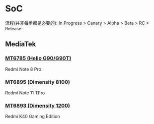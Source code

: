 # SoC
流程(并非每步都是必要的): In Progress > Canary > Alpha > Beta > RC > Release
## MediaTek
### [MT6785 (Helio G90/G90T)](https://github.com/naranyinyun/Apodidae/blob/Configs/helio_g90.json) <Badge type="danger" text="V14 Canary" />
Redmi Note 8 Pro <Badge type="info" text="AOSP Android T" />
### MT6895 (Dimensity 8100) <Badge type="danger" text="Not yet" />
Redmi Note 11 TPro <Badge type="info" text="MIUI Android S & T" />
### [MT6893 (Dimensity 1200)](https://github.com/naranyinyun/Apodidae/blob/Configs/dimensity1100.json) <Badge type="danger" text="V14 Canary" />
Redmi K40 Gaming Edition <Badge type="info" text="MIUI Android T" />
 
